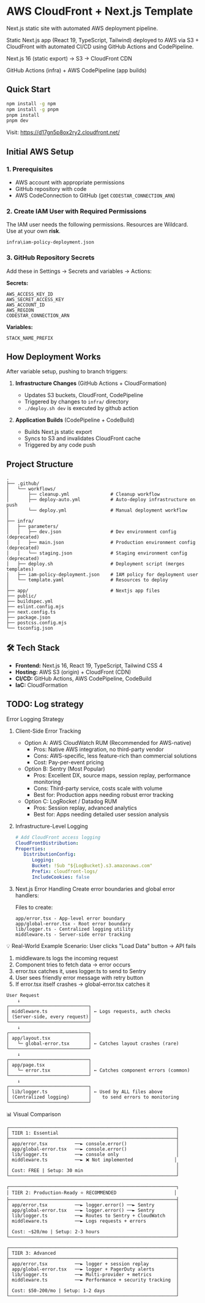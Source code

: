 # AWS CloudFront + Next.js Template

Next.js static site with automated AWS deployment pipeline.

Static Next.js app (React 19, TypeScript, Tailwind) deployed to AWS via S3 + CloudFront with automated CI/CD using GitHub Actions and CodePipeline.

Next.js 16 (static export) → S3 → CloudFront CDN  

GitHub Actions (infra) + AWS CodePipeline (app builds)

## Quick Start

```bash
npm install -g npm
npm install -g pnpm
pnpm install
pnpm dev
```

Visit: <https://d17gn5p8ox2ry2.cloudfront.net/>

## Initial AWS Setup

### 1. Prerequisites

- AWS account with appropriate permissions
- GitHub repository with code
- AWS CodeConnection to GitHub (get `CODESTAR_CONNECTION_ARN`)

### 2. Create IAM User with Required Permissions

The IAM user needs the following permissions. Resources are Wildcard. Use at your own **risk**.

`infra\iam-policy-deployment.json`

### 3. GitHub Repository Secrets

Add these in Settings → Secrets and variables → Actions:

**Secrets:**

```text
AWS_ACCESS_KEY_ID
AWS_SECRET_ACCESS_KEY
AWS_ACCOUNT_ID
AWS_REGION
CODESTAR_CONNECTION_ARN
```

**Variables:**

```text
STACK_NAME_PREFIX
```

## How Deployment Works

After variable setup, pushing to branch triggers:

1. **Infrastructure Changes** (GitHub Actions + CloudFormation)
   - Updates S3 buckets, CloudFront, CodePipeline
   - Triggered by changes to `infra/` directory
   - `./deploy.sh dev` is executed by github action

2. **Application Builds** (CodePipeline + CodeBuild)
   - Builds Next.js static export
   - Syncs to S3 and invalidates CloudFront cache
   - Triggered by any code push

## Project Structure

```text
.
├── .github/
│   └── workflows/
│       ├── cleanup.yml               # Cleanup workflow
│       ├── deploy-auto.yml           # Auto-deploy infrastructure on push
│       └── deploy.yml                # Manual deployment workflow
│
├── infra/
│   ├── parameters/
│   │   ├── dev.json                  # Dev environment config (deprecated)
│   │   ├── main.json                 # Production environment config (deprecated)
│   │   └── staging.json              # Staging environment config (deprecated)
│   ├── deploy.sh                     # Deployment script (merges templates)
│   ├── iam-policy-deployment.json    # IAM policy for deployment user
│   └── template.yaml                 # Resources to deploy
│
├── app/                              # Nextjs app files
├── public/
├── buildspec.yml
├── eslint.config.mjs
├── next.config.ts
├── package.json
├── postcss.config.mjs
└── tsconfig.json
```

## 🛠️ Tech Stack

- **Frontend:** Next.js 16, React 19, TypeScript, Tailwind CSS 4
- **Hosting:** AWS S3 (origin) + CloudFront (CDN)
- **CI/CD:** GitHub Actions, AWS CodePipeline, CodeBuild
- **IaC:** CloudFormation

## TODO: Log strategy

Error Logging Strategy

1. Client-Side Error Tracking

   - Option A: AWS CloudWatch RUM (Recommended for AWS-native)
      - Pros: Native AWS integration, no third-party vendor
      - Cons: AWS-specific, less feature-rich than commercial solutions
      - Cost: Pay-per-event pricing
   - Option B: Sentry (Most Popular)
      - Pros: Excellent DX, source maps, session replay, performance monitoring
      - Cons: Third-party service, costs scale with volume
      - Best for: Production apps needing robust error tracking
   - Option C: LogRocket / Datadog RUM
      - Pros: Session replay, advanced analytics
      - Best for: Apps needing detailed user session analysis

2. Infrastructure-Level Logging

   ```yml
   # Add CloudFront access logging
   CloudFrontDistribution:
   Properties:
      DistributionConfig:
         Logging:
         Bucket: !Sub "${LogBucket}.s3.amazonaws.com"
         Prefix: cloudfront-logs/
         IncludeCookies: false
   ```

3. Next.js Error Handling
   Create error boundaries and global error handlers:

   Files to create:

   ```text
   app/error.tsx - App-level error boundary
   app/global-error.tsx - Root error boundary
   lib/logger.ts - Centralized logging utility
   middleware.ts - Server-side error tracking
   ```

💡 Real-World Example
Scenario: User clicks "Load Data" button → API fails

1. middleware.ts logs the incoming request
2. Component tries to fetch data → error occurs
3. error.tsx catches it, uses logger.ts to send to Sentry
4. User sees friendly error message with retry button
5. If error.tsx itself crashes → global-error.tsx catches it

```text
User Request
    ↓
┌─────────────────────────────┐
│ middleware.ts               │ ← Logs requests, auth checks
│ (Server-side, every request)│
└─────────────────────────────┘
    ↓
┌─────────────────────────────┐
│ app/layout.tsx              │
│   └─ global-error.tsx       │ ← Catches layout crashes (rare)
└─────────────────────────────┘
    ↓
┌─────────────────────────────┐
│ app/page.tsx                │
│   └─ error.tsx              │ ← Catches component errors (common)
└─────────────────────────────┘
    ↓
┌─────────────────────────────┐
│ lib/logger.ts               │ ← Used by ALL files above
│ (Centralized logging)       │    to send errors to monitoring
└─────────────────────────────┘
```

📊 Visual Comparison

```text
┌─────────────────────────────────────────────────────────────┐
│ TIER 1: Essential                                           │
├─────────────────────────────────────────────────────────────┤
│ app/error.tsx          ──► console.error()                  │
│ app/global-error.tsx   ──► console.error()                  │
│ lib/logger.ts          ──► console only                     │
│ middleware.ts          ──► ❌ Not implemented               │
│                                                             │
│ Cost: FREE | Setup: 30 min                                  │
└─────────────────────────────────────────────────────────────┘

┌─────────────────────────────────────────────────────────────┐
│ TIER 2: Production-Ready ⭐ RECOMMENDED                     │
├─────────────────────────────────────────────────────────────┤
│ app/error.tsx          ──► logger.error() ──► Sentry        │
│ app/global-error.tsx   ──► logger.error() ──► Sentry        │
│ lib/logger.ts          ──► Routes to Sentry + CloudWatch    │
│ middleware.ts          ──► Logs requests + errors           │
│                                                             │
│ Cost: ~$20/mo | Setup: 2-3 hours                            │
└─────────────────────────────────────────────────────────────┘

┌─────────────────────────────────────────────────────────────┐
│ TIER 3: Advanced                                            │
├─────────────────────────────────────────────────────────────┤
│ app/error.tsx          ──► logger + session replay          │
│ app/global-error.tsx   ──► logger + PagerDuty alerts        │
│ lib/logger.ts          ──► Multi-provider + metrics         │
│ middleware.ts          ──► Performance + security tracking  │
│                                                             │
│ Cost: $50-200/mo | Setup: 1-2 days                          │
└─────────────────────────────────────────────────────────────┘
```
